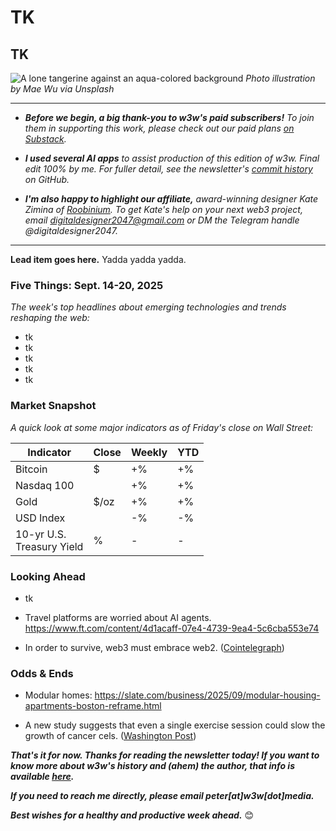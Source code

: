 # TK
## TK

![A lone tangerine against an aqua-colored background](https://w3w.news/img/mae-wu-1920.jpg)
*Photo illustration by Mae Wu via Unsplash*

<hr>

- _**Before we begin, a big thank-you to w3w's paid subscribers!** To join them in supporting this work, please check out our paid plans [on Substack](https://w3wnews.substack.com/subscribe)._

- _**I used several AI apps** to assist production of this edition of w3w. Final edit 100% by me. For fuller detail, see the newsletter's [commit history](https://github.com/peteramckay/w3wnewsletter/commits) on GitHub._

- _**I'm also happy to highlight our affiliate,** award-winning designer Kate Zimina of [Roobinium](https://dribbble.com/roobinium). To get Kate's help on your next web3 project, email digitaldesigner2047@gmail.com or DM the Telegram handle @digitaldesigner2047._

<hr>

**Lead item goes here.** Yadda yadda yadda.

<!--

Some leftover notes, links from last week...

- NYT Douthat/Bannon intvu. Why do Bannon and Andreessen agree about feds wanting a consolidated tech sector? ([]()) <!-- Link TK

- TK ([Slate](https://slate.com/culture/2025/09/jeopardy-game-watson-questions-final-ken-jennings.html)) <!-- Interesting history of Watson on Jeopardy! Some other clips below...

- Product homepage: https://www.ibm.com/watson

- Computer World: https://www.computerworld.com/article/1639750/ibm-watson-will-know-what-you-did-last-summer.html

**Sub sandwiches have emerged as an unlikely symbol** of resistance to the militarization of Washington's streets by the Trump administration. ([BuzzFeed](https://www.yahoo.com/news/articles/donald-trump-definitely-not-going-185636150.html))

- Robinhood added to S&P 500, but Strategy is snubbed. Bernstein is bullish: https://www.theblock.co/post/369995/robinhood-upside-sp-500-tokenization | CBOE looking to add continuous bitcoin, eth futures: https://www.theblock.co/post/370033/cboe-to-list-continuous-bitcoin-and-ether-futures | Daioly bitcoin ETF inflows hit one-month high on Monday: https://decrypt.co/338613/bitcoin-etfs-draw-in-368m-showing-strongest-demand-since-august

- Kazakhstan is weighing a possible sovereign crypto fund: https://decrypt.co/338595/kazakhstan-president-wants-state-digital-asset-fund-crypto-payments-in-smart-city

- Linea launch ([]()) <!-- Links TK

- Bloomberg Crypto: https://www.youtube.com/results?search_query=bloomberg+crypto

- New Google blockchain aims to compete with XRP: https://news.google.com/read/CBMicEFVX3lxTE9nc2tGV0tieE1aZFplam9tNW81WWMydGV3UHVicnZ6bTExcXQ0TFN4dll3NjBsYUtGUGI4Q3lWdVlpa29XQUtFMUdNRDB5WVBvRkJ6bGYtd2dINWY2NThySW82SnQ0aVJ6VnMya1d6WS0?hl=en-US&gl=US&ceid=US%3Aen

- Eightco's meteoric rise to an $8.5 billion valuation: https://www.barrons.com/articles/eightco-worldcoin-dan-ives-crypto-strategy-19f77bdf

- How Trump came around on crypto: https://www.bloomberg.com/news/articles/2025-09-08/how-bitcoin-ether-are-rallying-as-trump-embraces-crypto <!-- See if you can find a hosted, non-paywalled version of this.

- 80% of ransomware attacks now involve AI: https://mitsloan.mit.edu/ideas-made-to-matter/80-ransomware-attacks-now-use-artificial-intelligence

- CA teen is becoming the "Greta Thundberg of AI." https://www.latimes.com/politics/newsletter/2025-09-08/chabria-monday-politics-newsletter-ai-artificial-intelligence-sb-53

- New DOGE ETF goes live <!-- Link TK


- Nasdaq makes strategic investment in Gemini: https://www.theblock.co/post/369989/nasdaq-gemini-investment | https://finance.yahoo.com/news/exclusive-winklevoss-founded-crypto-exchange-090622770.html

- Senate Dems laid out their proposals for crypto regulation: https://thehill.com/policy/technology/5492926-senate-democrats-lay-out-framework-for-crypto-market-structure-bill/ | https://www.theblock.co/post/370018/senate-democrats-crypto-market-structure-framework

- **CoinShares**, a European crypto asset manager, is set to go public in the US via a $1.2 billion SPAC merger with Nasdaq-listed Vine Hill, positioning it as one of the largest publicly traded digital asset managers globally. This move is expected to fuel CoinShares' international expansion and enable US investors to participate in its global growth, with the firm aiming to capitalize on stronger valuations and a favorable regulatory environment. ([The Block](https://www.theblock.co/post/369821/coinshares-set-to-go-public-in-us-via-1-2-billion-spac-merger-with-nasdaq-listed-vine-hill)) <!-- Draft news summary by Leo/Llama 3.1 8B -->


### Five Things: Sept. 14-20, 2025

*The week's top headlines about emerging technologies and trends reshaping the web:*

- tk
- tk
- tk
- tk
- tk

### Market Snapshot

*A quick look at some major indicators as of Friday's close on Wall Street:*

<table>

  <thead>
    <tr>
      <th>Indicator</th>
      <th>Close</th>
      <th>Weekly</th>
      <th>YTD</th>
    </tr>
  </thead>

  <tbody>
   <tr>
     <td>Bitcoin</td>
     <td>$</td>
     <td>+%</td>
     <td>+%</td>
   </tr>

   <tr>
     <td>Nasdaq 100</td>
     <td></td>
     <td>+%</td>
     <td>+%</td>
   </tr>

   <tr>
     <td>Gold</td>
     <td>$/oz</td>
     <td>+%</td>
     <td>+%</td>
   </tr>

   <tr>
     <td>USD Index</td>
     <td></td>
     <td>-%</td>
     <td>-%</td>
   </tr>

   <tr>
     <td>10-yr U.S.<br> Treasury Yield</td>
     <td>%</td>
     <td>-</td>
     <td>-</td>
   </tr>

</tbody>
</table>

### Looking Ahead

- tk

- Travel platforms are worried about AI agents. https://www.ft.com/content/4d1acaff-07e4-4739-9ea4-5c6cba553e74 <!-- Sub out Google News referral link -->

- In order to survive, web3 must embrace web2. ([Cointelegraph](https://cointelegraph.com/news/web3-rely-on-web2))

### Odds & Ends

- Modular homes: https://slate.com/business/2025/09/modular-housing-apartments-boston-reframe.html

- A new study suggests that even a single exercise session could slow the growth of cancer cels. ([Washington Post](https://www.washingtonpost.com/wellness/2025/09/11/exercise-cancer-benefits-prevention-recurrence/))

_**That's it for now. Thanks for reading the newsletter today! If you want to know more about w3w's history and (ahem) the author, that info is available [here](https://w3wnews.substack.com/about).**_

_**If you need to reach me directly, please email peter[at]w3w[dot]media.**_

_**Best wishes for a healthy and productive week ahead.**_ 😊
